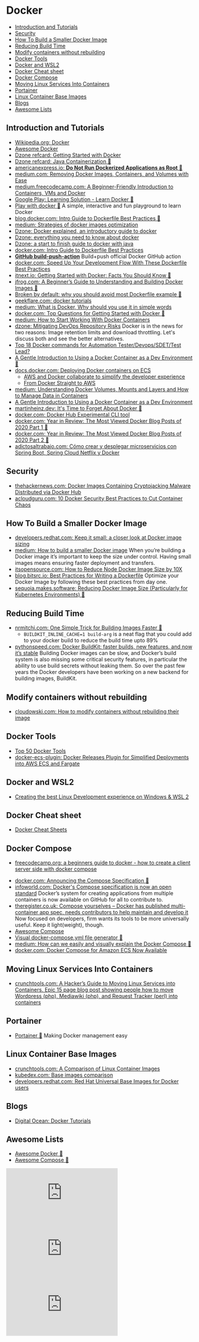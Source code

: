 # Docker
- [Introduction and Tutorials](#introduction-and-tutorials)
- [Security](#security)
- [How To Build a Smaller Docker Image](#how-to-build-a-smaller-docker-image)
- [Reducing Build Time](#reducing-build-time)
- [Modify containers without rebuilding](#modify-containers-without-rebuilding)
- [Docker Tools](#docker-tools)
- [Docker and WSL2](#docker-and-wsl2)
- [Docker Cheat sheet](#docker-cheat-sheet)
- [Docker Compose](#docker-compose)
- [Moving Linux Services Into Containers](#moving-linux-services-into-containers)
- [Portainer](#portainer)
- [Linux Container Base Images](#linux-container-base-images)
- [Blogs](#blogs)
- [Awesome Lists](#awesome-lists)

## Introduction and Tutorials
* [Wikipedia.org: Docker](https://en.wikipedia.org/wiki/Docker_(software))
* [Awesome Docker](https://github.com/veggiemonk/awesome-docker)
* [Dzone refcard: Getting Started with Docker](https://dzone.com/refcardz/getting-started-with-docker-1)
* [Dzone refcard: Java Containerization 🌟](https://dzone.com/refcardz/java-containerization)
* [americanexpress.io: **Do Not Run Dockerized Applications as Root** 🌟](https://americanexpress.io/do-not-run-dockerized-applications-as-root/)
* [medium.com: Removing Docker Images, Containers, and Volumes with Ease](https://medium.com/@jon.froiland/removing-docker-images-containers-and-volumes-with-ease-fdf16bebccec)
* [medium.freecodecamp.com: A Beginner-Friendly Introduction to Containers, VMs and Docker](https://medium.freecodecamp.com/a-beginner-friendly-introduction-to-containers-vms-and-docker-79a9e3e119b)
* [Google Play: Learning Solution - Learn Docker 🌟](https://play.google.com/store/apps/details?id=com.LearningSolution.LearnDocker&hl=en)
* [Play with docker 🌟](https://labs.play-with-docker.com/) A simple, interactive and fun playground to learn Docker
* [blog.docker.com: Intro Guide to Dockerfile Best Practices 🌟](https://blog.docker.com/2019/07/intro-guide-to-dockerfile-best-practices/)
* [medium: Strategies of docker images optimization](https://medium.com/sciforce/strategies-of-docker-images-optimization-2ca9cc5719b6)
* [Dzone: Docker explained, an introductory guide to docker](https://dzone.com/articles/docker-explained-an-introductory-guide-to-docker)
* [Dzone: everything you need to know about docker](https://dzone.com/articles/everything-you-need-to-know-about-docker)
* [Dzone: a start to finish guide to docker with java](https://dzone.com/articles/a-start-to-finish-guide-to-docker-with-java)
* [docker.com: Intro Guide to Dockerfile Best Practices](https://www.docker.com/blog/intro-guide-to-dockerfile-best-practices/)
* [**GitHub build-push-action**](https://github.com/docker/build-push-action) Build+push official Docker GitHub action
* [docker.com: Speed Up Your Development Flow With These Dockerfile Best Practices](https://www.docker.com/blog/speed-up-your-development-flow-with-these-dockerfile-best-practices/)
* [itnext.io: Getting Started with Docker: Facts You Should Know 🌟](https://itnext.io/getting-started-with-docker-facts-you-should-know-d000e5815598)
* [jfrog.com: A Beginner’s Guide to Understanding and Building Docker Images 🌟](https://jfrog.com/knowledge-base/a-beginners-guide-to-understanding-and-building-docker-images/)
* [Broken by default: why you should avoid most Dockerfile example 🌟](https://pythonspeed.com/articles/dockerizing-python-is-hard/)
* [geekflare.com: docker tutorials](https://geekflare.com/docker-tutorials/)
* [medium: What is Docker, Why should you use it in simple words](https://medium.com/@shahinghasemy/what-is-docker-why-should-you-use-it-in-simple-words-cc5e6160f9db)
* [docker.com: Top Questions for Getting Started with Docker 🌟](https://www.docker.com/blog/top-questions-for-getting-started-with-docker/)
* [medium: How to Start Working With Docker Containers](https://medium.com/swlh/how-to-start-working-with-docker-containers-72b73ca60e0c)
* [dzone: Mitigating DevOps Repository Risks](https://dzone.com/articles/mitigating-devops-repository-risks) Docker is in the news for two reasons: Image retention limits and download throttling. Let's discuss both and see the better alternatives.
* [Top 18 Docker commands for Automation Tester/Devops/SDET/Test Lead?](https://automationreinvented.blogspot.com/2020/02/top-18-docker-commands-for-aytomation.html)
* [A Gentle Introduction to Using a Docker Container as a Dev Environment 🌟](https://css-tricks.com/a-gentle-introduction-to-using-a-docker-container-as-a-dev-environment/)
* [docs.docker.com: Deploying Docker containers on ECS](https://docs.docker.com/engine/context/ecs-integration/)
    * [AWS and Docker collaborate to simplify the developer experience](https://aws.amazon.com/blogs/containers/aws-docker-collaborate-simplify-developer-experience/)
    * [From Docker Straight to AWS](https://www.docker.com/blog/from-docker-straight-to-aws/)
* [medium: Understanding Docker Volumes, Mounts and Layers and How to Manage Data in Containers](https://medium.com/nycdev/understanding-docker-volumes-mounts-and-layers-9fa17befa493)
* [A Gentle Introduction to Using a Docker Container as a Dev Environment](https://css-tricks.com/a-gentle-introduction-to-using-a-docker-container-as-a-dev-environment/)
* [martinheinz.dev: It's Time to Forget About Docker 🌟](https://martinheinz.dev/blog/35)
* [docker.com: Docker Hub Experimental CLI tool](https://www.docker.com/blog/docker-hub-experimental-cli-tool/)
* [docker.com: Year in Review: The Most Viewed Docker Blog Posts of 2020 Part 1 🌟](https://www.docker.com/blog/year-in-review-the-most-viewed-docker-blog-posts-of-2020-part-1/)
* [docker.com: Year in Review: The Most Viewed Docker Blog Posts of 2020 Part 2 🌟](https://www.docker.com/blog/year-in-review-the-most-viewed-docker-blog-posts-of-2020-part-2/)
* [adictosaltrabajo.com: Cómo crear y desplegar microservicios con Spring Boot, Spring Cloud Netflix y Docker](https://www.adictosaltrabajo.com/2020/12/22/como-crear-y-desplegar-microservicios-con-spring-boot-spring-cloud-netflix-y-docker/)

## Security
- [thehackernews.com: Docker Images Containing Cryptojacking Malware Distributed via Docker Hub](https://thehackernews.com/2020/06/cryptocurrency-docker-image.html)
- [acloudguru.com: 10 Docker Security Best Practices to Cut Container Chaos](https://acloudguru.com/blog/engineering/10-docker-security-best-practices-to-cut-container-chaos)

## How To Build a Smaller Docker Image
* [developers.redhat.com: Keep it small: a closer look at Docker image sizing](https://developers.redhat.com/blog/2016/03/09/more-about-docker-images-size/)
* [medium: How to build a smaller Docker image](https://medium.com/@gdiener/how-to-build-a-smaller-docker-image-76779e18d48a) When you’re building a Docker image it’s important to keep the size under control. Having small images means ensuring faster deployment and transfers.
* [itsopensource.com: How to Reduce Node Docker Image Size by 10X](https://itsopensource.com/how-to-reduce-node-docker-image-size-by-ten-times/)
* [blog.bitsrc.io: Best Practices for Writing a Dockerfile](https://blog.bitsrc.io/best-practices-for-writing-a-dockerfile-68893706c3) Optimize your Docker Image by following these best practices from day one.
* [sequoia.makes.software: Reducing Docker Image Size (Particularly for Kubernetes Environments) 🌟](https://sequoia.makes.software/reducing-docker-image-size-particularly-for-kubernetes-environments/)

## Reducing Build Time
* [nrmitchi.com: One Simple Trick for Building Images Faster 🌟](https://www.nrmitchi.com/2020/10/one-simple-trick-for-building-images-faster/?utm_sq=gkugwn5n5s)
    * ``BUILDKIT_INLINE_CACHE=1 build-arg`` is a neat flag that you could add to your docker build to reduce the build time upto 89%
* [pythonspeed.com: Docker BuildKit: faster builds, new features, and now it’s stable](https://pythonspeed.com/articles/docker-buildkit/) Building Docker images can be slow, and Docker’s build system is also missing some critical security features, in particular the ability to use build secrets without leaking them. So over the past few years the Docker developers have been working on a new backend for building images, BuildKit.

## Modify containers without rebuilding
* [cloudowski.com: How to modify containers without rebuilding their image](https://cloudowski.com/articles/how-to-modify-containers-wihtout-rebuilding/)

## Docker Tools
- [Top 50 Docker Tools](https://blog.inedo.com/top-50-docker-tools)
- [docker-ecs-plugin: Docker Releases Plugin for Simplified Deployments into AWS ECS and Fargate](https://www.infoq.com/news/2020/07/docker-ecs-plugin/)

## Docker and WSL2
- [Creating the best Linux Development experience on Windows & WSL 2](https://www.docker.com/blog/creating-the-best-linux-development-experience-on-windows-wsl-2/)

## Docker Cheat sheet
* [Docker Cheat Sheets](cheatsheets.md)

## Docker Compose
- [freecodecamp.org: a beginners guide to docker - how to create a client server side with docker compose](https://www.freecodecamp.org/news/a-beginners-guide-to-docker-how-to-create-a-client-server-side-with-docker-compose-12c8cf0ae0aa/)
* [docker.com: Announcing the Compose Specification 🌟](https://www.docker.com/blog/announcing-the-compose-specification/)
* [infoworld.com: Docker's Compose specification is now an open standard](https://www.infoworld.com/article/3536573/dockers-compose-specification-is-now-an-open-standard.html) Docker’s system for creating applications from multiple containers is now available on GitHub for all to contribute to.
* [theregister.co.uk: Compose yourselves – Docker has published multi-container app spec, needs contributors to help maintain and develop it](https://www.theregister.co.uk/2020/04/08/docker_opens_up_compose_specification/) Now focused on developers, firm wants its tools to be more universally useful. Keep it light(weight), though.
* [Awesome Compose](https://github.com/docker/awesome-compose)
* [Visual docker-compose.yml file generator 🌟](https://nuxx.io/)
* [medium: How can we easily and visually explain the Docker Compose 🌟](https://medium.com/clarusway/how-can-we-easily-and-visually-explain-the-docker-compose-53df77e9f046)
* [docker.com: Docker Compose for Amazon ECS Now Available](https://www.docker.com/blog/docker-compose-for-amazon-ecs-now-available/)

## Moving Linux Services Into Containers
* [crunchtools.com: A Hacker’s Guide to Moving Linux Services into Containers. Epic 15 page blog post showing people how to move Wordpress (php), Mediawiki (php), and Request Tracker (perl) into containers](http://crunchtools.com/moving-linux-services-to-containers/)

## Portainer
* [Portainer 🌟](https://www.portainer.io/) Making Docker management easy

## Linux Container Base Images
* [crunchtools.com: A Comparison of Linux Container Images](http://crunchtools.com/comparison-linux-container-images/)
* [kubedex.com: Base images comparison](https://kubedex.com/base-images/)
* [developers.redhat.com: Red Hat Universal Base Images for Docker users](https://developers.redhat.com/blog/2020/03/24/red-hat-universal-base-images-for-docker-users/)

## Blogs
- [Digital Ocean: Docker Tutorials](https://www.digitalocean.com/community/tags/docker)

## Awesome Lists
* [Awesome Docker 🌟](https://github.com/veggiemonk/awesome-docker)
* [Awesome Compose 🌟](https://github.com/docker/awesome-compose)

<iframe scrolling="no" frameborder="no" src="https://w.soundcloud.com/player/?url=https%3A//api.soundcloud.com/tracks/273312823&amp;color=ff5500"></iframe>

<iframe src="https://www.youtube.com/embed/n-JwAM6XF88" frameborder="0" allow="autoplay; encrypted-media" allowfullscreen></iframe>

<iframe src="https://www.youtube.com/embed/EnJ7qX9fkcU" frameborder="0" allow="autoplay; encrypted-media" allowfullscreen></iframe>
